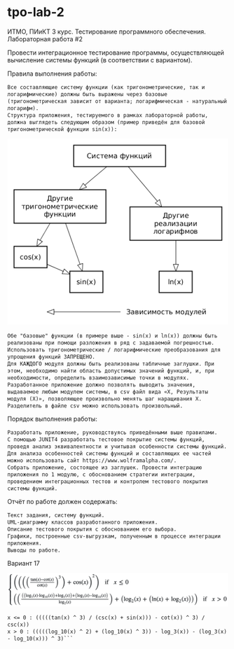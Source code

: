 # tpo-lab-2

ИТМО, ПИиКТ 3 курс. Тестирование программного обеспечения. Лабораторная работа #2

Провести интеграционное тестирование программы, осуществляющей вычисление системы функций (в соответствии с вариантом).

Правила выполнения работы:

    Все составляющие систему функции (как тригонометрические, так и логарифмические) должны быть выражены через базовые (тригонометрическая зависит от варианта; логарифмическая - натуральный логарифм).
    Структура приложения, тестируемого в рамках лабораторной работы, должна выглядеть следующим образом (пример приведён для базовой тригонометрической функции sin(x)):
    
![img.png](img%2Fimg.png)
    
    Обе "базовые" функции (в примере выше - sin(x) и ln(x)) должны быть реализованы при помощи разложения в ряд с задаваемой погрешностью. Использовать тригонометрические / логарифмические преобразования для упрощения функций ЗАПРЕЩЕНО.
    Для КАЖДОГО модуля должны быть реализованы табличные заглушки. При этом, необходимо найти область допустимых значений функций, и, при необходимости, определить взаимозависимые точки в модулях.
    Разработанное приложение должно позволять выводить значения, выдаваемое любым модулем системы, в сsv файл вида «X, Результаты модуля (X)», позволяющее произвольно менять шаг наращивания Х. Разделитель в файле csv можно использовать произвольный.

Порядок выполнения работы:

    Разработать приложение, руководствуясь приведёнными выше правилами.
    С помощью JUNIT4 разработать тестовое покрытие системы функций, проведя анализ эквивалентности и учитывая особенности системы функций. Для анализа особенностей системы функций и составляющих ее частей можно использовать сайт https://www.wolframalpha.com/.
    Собрать приложение, состоящее из заглушек. Провести интеграцию приложения по 1 модулю, с обоснованием стратегии интеграции, проведением интеграционных тестов и контролем тестового покрытия системы функций.

Отчёт по работе должен содержать:

    Текст задания, систему функций.
    UML-диаграмму классов разработанного приложения.
    Описание тестового покрытия с обоснованием его выбора.
    Графики, построенные csv-выгрузкам, полученным в процессе интеграции приложения.
    Выводы по работе.

Вариант 17

![img2.png](img%2Fimg2.png)

```
x <= 0 : (((((tan(x) ^ 3) / (csc(x) + sin(x))) - cot(x)) ^ 3) / csc(x))
x > 0 : (((((log_10(x) ^ 2) + (log_10(x) ^ 3)) - log_3(x)) - (log_3(x) - log_10(x))) ^ 3)```